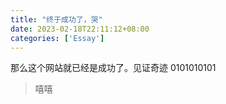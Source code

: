 ```yaml
---
title: "终于成功了，哭"
date: 2023-02-18T22:11:12+08:00
categories: ['Essay']
---
```

那么这个网站就已经是成功了。见证奇迹
0101010101



> 嘻嘻
